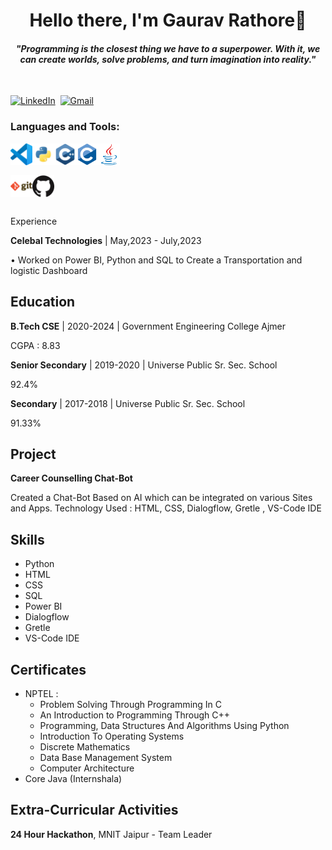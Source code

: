 <p>
  <h1 align="center"><b>Hello there, I'm Gaurav Rathore👋</b></h1>
</p>

<p>
  <h4 align="center"><b><i>"Programming is the closest thing we have to a superpower. With it, we can create worlds, solve problems, and turn imagination into reality."</i></b></h4>
</p>

<br>


<a href="[https://www.linkedin.com/in/gauravrathore720/](https://www.linkedin.com/in/gauravrathore720/)"><img src="https://img.shields.io/badge/linkedin-%230077B5.svg?&style=for-the-badge&logo=linkedin&logoColor=white" alt="LinkedIn" /></a>&nbsp;
<a href="mailto:rathorgaurav275@gmail.com.com?subject=Hello%20Gaurav"><img src="https://img.shields.io/badge/gmail-%23D14836.svg?&style=for-the-badge&logo=gmail&logoColor=white" alt="Gmail"/></a>&nbsp;

### Languages and Tools:

<img align="left" alt="Visual Studio Code" width="35px" src="https://raw.githubusercontent.com/github/explore/80688e429a7d4ef2fca1e82350fe8e3517d3494d/topics/visual-studio-code/visual-studio-code.png" />
<img align="left" alt="Python" width="35px" src="https://raw.githubusercontent.com/github/explore/80688e429a7d4ef2fca1e82350fe8e3517d3494d/topics/python/python.png" />
<img align="left" alt="C++" width="35px" src="https://raw.githubusercontent.com/github/explore/80688e429a7d4ef2fca1e82350fe8e3517d3494d/topics/cpp/cpp.png" />
<img align="left" alt="C" width="35px" src="https://raw.githubusercontent.com/devicons/devicon/master/icons/c/c-original.svg" />
<img align="left" alt="Java" width="35px" src="https://raw.githubusercontent.com/devicons/devicon/master/icons/java/java-original.svg" />

<br>
<br>
<br>

<img align="left" alt="Git" width="35px" src="https://raw.githubusercontent.com/github/explore/80688e429a7d4ef2fca1e82350fe8e3517d3494d/topics/git/git.png" />
<img align="left" alt="GitHub" width="35px" src="https://raw.githubusercontent.com/github/explore/78df643247d429f6cc873026c0622819ad797942/topics/github/github.png" />

<br>
<br>
<br>

<p>Experience</p>
 <p><strong>Celebal Technologies</strong> | May,2023 - July,2023</p> <p>• Worked on Power BI, Python and SQL to Create a Transportation and logistic Dashboard</p> </div> <div class="section"> <h2>Education</h2> <p><strong>B.Tech CSE</strong> | 2020-2024 | Government Engineering College Ajmer</p> <p>CGPA : 8.83</p> <p><strong>Senior Secondary</strong> | 2019-2020 | Universe Public Sr. Sec. School</p> <p>92.4%</p> <p><strong>Secondary</strong> | 2017-2018 | Universe Public Sr. Sec. School</p> <p>91.33%</p> </div> <div class="section"> <h2>Project</h2> <p><strong>Career Counselling Chat-Bot</strong></p> <p>Created a Chat-Bot Based on AI which can be integrated on various Sites and Apps. Technology Used : HTML, CSS, Dialogflow, Gretle , VS-Code IDE</p> </div> <div class="section"> <h2>Skills</h2> <ul> <li>Python</li> <li>HTML</li> <li>CSS</li> <li>SQL</li> <li>Power BI</li> <li>Dialogflow</li> <li>Gretle</li> <li>VS-Code IDE</li> </ul> </div> <div class="section"> <h2>Certificates</h2> <ul> <li>NPTEL : <ul> <li>Problem Solving Through Programming In C</li> <li>An Introduction to Programming Through C++</li> <li>Programming, Data Structures And Algorithms Using Python</li> <li>Introduction To Operating Systems</li> <li>Discrete Mathematics</li> <li>Data Base Management System</li> <li>Computer Architecture</li> </ul> </li> <li>Core Java (Internshala)</li> </ul> </div> <div class="section"> <h2>Extra-Curricular Activities</h2> <p><strong>24 Hour Hackathon</strong>, MNIT Jaipur - Team Leader</p> </div> </div>

